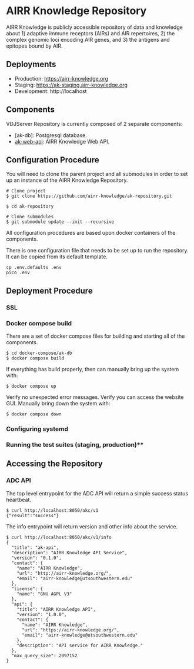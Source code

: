 # AIRR Knowledge Repository

AIRR Knowledge is publicly accessible repository of data and knowledge about 1) adaptive immune
receptors (AIRs) and AIR repertoires, 2) the complex genomic loci encoding AIR genes, and 3) the
antigens and epitopes bound by AIR.

## Deployments

 * Production: https://airr-knowledge.org
 * Staging: https://ak-staging.airr-knowledge.org
 * Development: http://localhost

## Components

VDJServer Repository is currently composed of 2 separate components:

 * [ak-db]: Postgresql database.
 * [ak-web-api](https://github.com/airr-knowledge/ak-web-api.git): AIRR Knowledge Web API.
## Configuration Procedure

You will need to clone the parent project and all submodules in order to set up an instance of the AIRR Knowledge Repository.

```
# Clone project
$ git clone https://github.com/airr-knowledge/ak-repository.git

$ cd ak-repository

# Clone submodules
$ git submodule update --init --recursive
```

All configuration procedures are based upon docker containers of the components.

There is one configuration file that needs to be set up to run the
repository. It can be copied from its default template.

```
cp .env.defaults .env
pico .env
```

## Deployment Procedure

### SSL

### Docker compose build

There are a set of docker compose files for building and starting all of the components.

```
$ cd docker-compose/ak-db
$ docker compose build
```

If everything has build properly, then can manually bring up the system with:

```
$ docker compose up
```

Verify no unexpected error messages. Verify you can access the website GUI. Manually bring down the system with:

```
$ docker compose down
```

### Configuring systemd

### Running the test suites (staging, production)**

## Accessing the Repository

### ADC API

The top level entrypoint for the ADC API will return a simple success status heartbeat.

```
$ curl http://localhost:8050/akc/v1
{"result":"success"}
```

The info entrypoint will return version and other info about the service.

```
$ curl http://localhost:8050/akc/v1/info
{
  "title": "ak-api",
  "description": "AIRR Knowledge API Service",
  "version": "0.1.0",
  "contact": {
    "name": "AIRR Knowledge",
    "url": "http://airr-knowledge.org/",
    "email": "airr-knowledge@utsouthwestern.edu"
  },
  "license": {
    "name": "GNU AGPL V3"
  },
  "api": {
    "title": "AIRR Knowledge API",
    "version": "1.0.0",
    "contact": {
      "name": "AIRR Knowledge",
      "url": "https://airr-knowledge.org/",
      "email": "airr-knowledge@utsouthwestern.edu"
    },
    "description": "API service for AIRR Knowledge."
  },
  "max_query_size": 2097152
}
```
